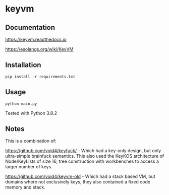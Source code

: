 # keyvm

## Documentation

https://keyvm.readthedocs.io

https://esolangs.org/wiki/KeyVM

## Installation

`pip install -r requirements.txt`

## Usage

`python main.py`

Tested with Python 3.8.2

## Notes

This is a combination of:

https://github.com/void4/keyfuck/ - Which had a key-only design, but only ultra-simple brainfuck semantics. This also used the KeyKOS architecture of Node/KeyLists of size 16, tree construction with workbenches to access a larger number of keys.

https://github.com/void4/keyvm-old - Which had a stack based VM, but domains where not exclusively keys, they also contained a fixed code memory and stack.
